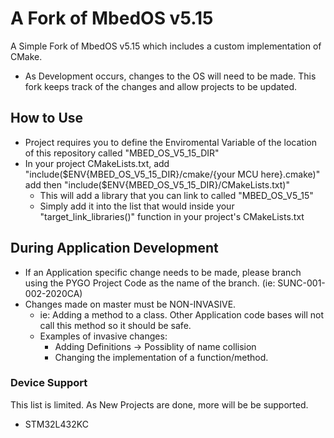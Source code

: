 # A Fork of MbedOS v5.15

A Simple Fork of MbedOS v5.15 which includes a custom implementation of CMake. 
* As Development occurs, changes to the OS will need to be made. This fork keeps track of the changes and allow projects to be updated. 

## How to Use
* Project requires you to define the Enviromental Variable of the location of this repository called "MBED_OS_V5_15_DIR"
* In your project CMakeLists.txt, add "include($ENV{MBED_OS_V5_15_DIR}/cmake/{your MCU here}.cmake)" add then "include($ENV{MBED_OS_V5_15_DIR}/CMakeLists.txt)" 
	* This will add a library that you can link to called "MBED_OS_V5_15"
	* Simply add it into the list that would inside your "target_link_libraries()" function in your project's CMakeLists.txt

## During Application Development
* If an Application specific change needs to be made, please branch using the PYGO Project Code as the name of the branch. (ie: SUNC-001-002-2020CA) 
* Changes made on master must be NON-INVASIVE. 
	* ie: Adding a method to a class. Other Application code bases will not call this method so it should be safe. 
	* Examples of invasive changes:
		* Adding Definitions -> Possiblity of name collision
		* Changing the implementation of a function/method. 
		
### Device Support
This list is limited. As New Projects are done, more will be be supported. 

* STM32L432KC
